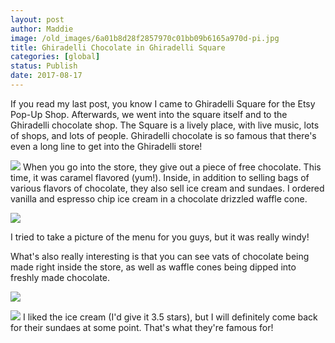 ```yaml
---
layout: post
author: Maddie
image: /old_images/6a01b8d28f2857970c01bb09b6165a970d-pi.jpg
title: Ghiradelli Chocolate in Ghiradelli Square
categories: [global]
status: Publish
date: 2017-08-17
---
```


If you read my last post, you know I came to Ghiradelli Square for the Etsy Pop-Up Shop. Afterwards, we went into the square itself and to the Ghiradelli chocolate shop. The Square is a lively place, with live music, lots of shops, and lots of people. Ghiradelli chocolate is so famous that there's even a long line to get into the Ghiradelli store!

![](/old_images/6a01b8d28f2857970c01bb09b61676970d-pi.jpg)
When you go into the store, they give out a piece of free chocolate. This time, it was caramel flavored (yum!). Inside, in addition to selling bags of various flavors of chocolate, they also sell ice cream and sundaes. I ordered vanilla and espresso chip ice cream in a chocolate drizzled waffle cone.


![](/old_images/6a01b8d28f2857970c01b8d29d242a970c-pi.jpg)

I tried to take a picture of the menu for you guys, but it was really windy!

What's also really interesting is that you can see vats of chocolate being made right inside the store, as well as waffle cones being dipped into freshly made chocolate.


![](/old_images/6a01b8d28f2857970c01bb09b616c4970d-pi.jpg)

![](/old_images/6a01b8d28f2857970c01b7c912db80970b-pi.jpg)
I liked the ice cream (I'd give it 3.5 stars), but I will definitely come back for their sundaes at some point. That's what they're famous for!
